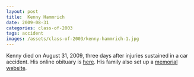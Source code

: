 ```yaml
---
layout: post
title:  Kenny Hammrich
date: 2009-08-31
categories: class-of-2003
tags: accident
images: /assets/class-of-2003/kenny-hammrich-1.jpg
---
```

Kenny died on August 31, 2009, three days after injuries sustained in a car accident. His online obituary is [here](http://tinyurl.com/kpt3zay).  His family also set up a [memorial website](http://www.kjhmemorial.com/). 
